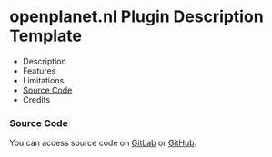 # openplanet.nl Plugin Description Template
* Description
* Features
* Limitations
* [Source Code](#source-code)
* Credits

### Source Code
You can access source code on [GitLab](https://gitlab.com/fentras-labs/op-screenshooter) or [GitHub](https://github.com/fentras-labs/op-screenshooter).